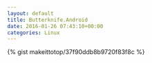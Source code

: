 ```yaml
---
layout: default                                                                                                              
title: Butterknife.Android                                                                                                                       
date: 2016-01-26 07:43:10+00:00                                                                                                                        
categories: Linux                                                                                                                
---                                                                                                                              
```


{% gist makeittotop/37f90ddb8b9720f83f8c %}                                                                                                           

